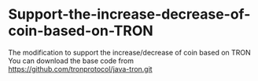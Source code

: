 # Support-the-increase-decrease-of-coin-based-on-TRON
The modification to support the increase/decrease of coin based on TRON
You can download the base code from https://github.com/tronprotocol/java-tron.git
